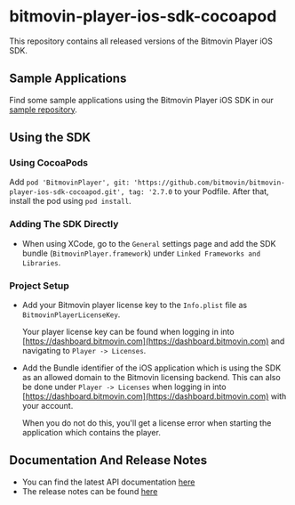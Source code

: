 # bitmovin-player-ios-sdk-cocoapod
This repository contains all released versions of the Bitmovin Player iOS SDK.

## Sample Applications
Find some sample applications using the Bitmovin Player iOS SDK in our [sample repository](https://github.com/bitmovin/bitmovin-player-ios-samples).

## Using the SDK
### Using CocoaPods
Add `pod 'BitmovinPlayer', git: 'https://github.com/bitmovin/bitmovin-player-ios-sdk-cocoapod.git', tag: '2.7.0` to your Podfile. After that, install the pod using `pod install`. 

### Adding The SDK Directly
+   When using XCode, go to the `General` settings page and add the SDK bundle (`BitmovinPlayer.framework`) under `Linked Frameworks and Libraries`.

### Project Setup
+   Add your Bitmovin player license key to the `Info.plist` file as `BitmovinPlayerLicenseKey`.

    Your player license key can be found when logging in into [https://dashboard.bitmovin.com](https://dashboard.bitmovin.com)  and navigating to `Player -> Licenses`.

+   Add the Bundle identifier of the iOS application which is using the SDK as an allowed domain to the Bitmovin licensing backend. This can also be done under `Player -> Licenses` when logging in into [https://dashboard.bitmovin.com](https://dashboard.bitmovin.com) with your account.

    When you do not do this, you'll get a license error when starting the application which contains the player.

## Documentation And Release Notes
-   You can find the latest API documentation [here](https://bitmovin.com/ios-sdk-documentation/)
-   The release notes can be found [here](https://bitmovin.com/release-notes-ios-sdk/)
